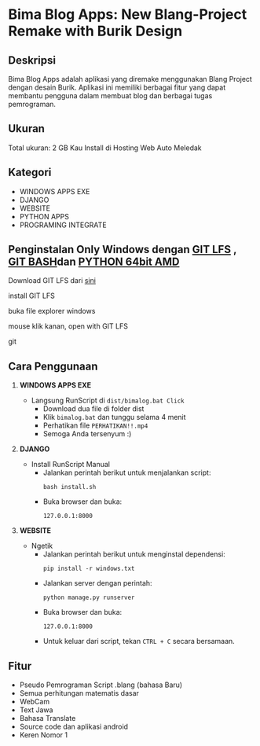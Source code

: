 # Bima Blog Apps: New Blang-Project Remake with Burik Design

## Deskripsi
Bima Blog Apps adalah aplikasi yang diremake menggunakan Blang Project dengan desain Burik. Aplikasi ini memiliki berbagai fitur yang dapat membantu pengguna dalam membuat blog dan berbagai tugas pemrograman.

## Ukuran
Total ukuran: 2 GB Kau Install di Hosting Web Auto Meledak

## Kategori
- WINDOWS APPS EXE
- DJANGO
- WEBSITE
- PYTHON APPS
- PROGRAMING INTEGRATE

## Penginstalan Only Windows dengan [GIT LFS](https://git-lfs.com/) , [GIT BASH](https://github.com/git-for-windows/git/releases/download/v2.44.0.windows.1/Git-2.44.0-64-bit.exe)dan [PYTHON 64bit AMD](https://www.python.org/ftp/python/3.12.2/python-3.12.2-amd64.exe)

Download GIT LFS dari [sini](https://github.com/git-lfs/git-lfs/releases/download/v3.4.1/git-lfs-windows-v3.4.1.exe)

install GIT LFS

buka file explorer windows

mouse klik kanan, open with GIT LFS

git

## Cara Penggunaan
1. **WINDOWS APPS EXE**
    - Langsung RunScript di `dist/bimalog.bat Click`
        - Download dua file di folder dist
        - Klik `bimalog.bat` dan tunggu selama 4 menit
        - Perhatikan file `PERHATIKAN!!.mp4`
        - Semoga Anda tersenyum :)

2. **DJANGO**
    - Install RunScript Manual
        - Jalankan perintah berikut untuk menjalankan script:
            ```
            bash install.sh
            ```
        - Buka browser dan buka:
            ```
            127.0.0.1:8000
            ```

3. **WEBSITE**
    - Ngetik
        - Jalankan perintah berikut untuk menginstal dependensi:
            ```
            pip install -r windows.txt
            ```
        - Jalankan server dengan perintah:
            ```
            python manage.py runserver
            ```
        - Buka browser dan buka:
            ```
            127.0.0.1:8000
            ```
        - Untuk keluar dari script, tekan `CTRL + C` secara bersamaan.

## Fitur
- Pseudo Pemrograman Script .blang (bahasa Baru)
- Semua perhitungan matematis dasar
- WebCam
- Text Jawa
- Bahasa Translate
- Source code dan aplikasi android
- Keren Nomor 1
